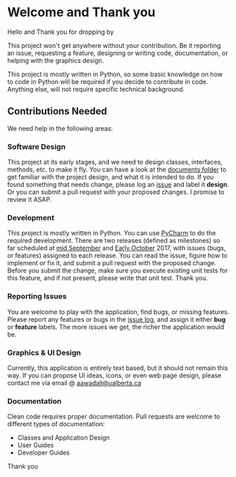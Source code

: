 # Welcome and Thank you
Hello and Thank you for dropping by

This project won't get anywhere without your contribution.
Be it reporting an issue, requesting a feature, designing or writing code, documentation, or helping with the graphics design.

This project is mostly written in Python, so some basic knowledge on how to code in Python will be required if you decide to contribute in code.
Anything else, will not require specific technical background.

## Contributions Needed
We need help in the following areas:

### Software Design
This project at its early stages, and we need to design classes, interfaces, methods, etc. to make it fly. You can have a look at the [documents folder][1] to get familiar with the project design, and what it is intended to do.
If you found something that needs change, please log an [issue][2] and label it **design**. Or you can submit a pull request with your proposed changes. I promise to review it ASAP.

### Development
This project is mostly written in Python. You can use [PyCharm][5] to do the required development.
There are two releases (defined as milestones) so far scheduled at [mid September][3] and [Early October][4] 2017, with issues (bugs, or features) assigned to each release. You can read the issue, figure how to implement or fix it, and submit a pull request with the proposed change.
Before you submit the change, make sure you execute existing unit tests for this feature, and if not present, please write that unit test. Thank you.

### Reporting Issues
You are welcome to play with the application, find bugs, or missing features. Please report any features or bugs in the [issue log][2], and assign it either **bug** or **feature** labels. The more issues we get, the richer the application would be.

### Graphics & UI Design
Currently, this application is entirely text based, but it should not remain this way. If you can propose UI ideas, icons, or even web page design, please contact me via email @ aawadall@ualberta.ca

### Documentation
Clean code requires proper documentation. Pull requests are welcome to different types of documentation:

* Classes and Application Design
* User Guides
* Developer Guides

Thank you 

[1]: https://github.com/aawadall/PyProjMan/tree/master/docs
[2]: https://github.com/aawadall/PyProjMan/issues
[3]: https://github.com/aawadall/PyProjMan/milestone/1
[4]: https://github.com/aawadall/PyProjMan/milestone/2
[5]: https://www.jetbrains.com/pycharm/download/
